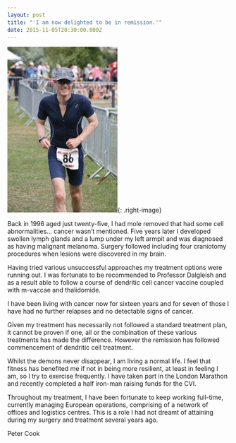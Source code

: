 ```yaml
---
layout: post
title: "'I am now delighted to be in remission.'"
date: 2015-11-05T20:30:00.000Z
---
```



![Peter Cook](/uploads/versions/peter-cook---x----250-375x---.jpg){: .right-image}

Back in 1996 aged just twenty-five, I had mole removed that had some cell abnormalities… cancer wasn’t mentioned. Five years later I developed swollen lymph glands and a lump under my left armpit and was diagnosed as having malignant melanoma. Surgery followed including four craniotomy procedures when lesions were discovered in my brain.

Having tried various unsuccessful approaches my treatment options were running out. I was fortunate to be recommended to Professor Dalgleish and as a result able to follow a course of dendritic cell cancer vaccine coupled with m-vaccae and thalidomide.

I have been living with cancer now for sixteen years and for seven of those I have had no further relapses and no detectable signs of cancer.

Given my treatment has necessarily not followed a standard treatment plan, it cannot be proven if one, all or the combination of these various treatments has made the difference. However the remission has followed commencement of dendritic cell treatment.

Whilst the demons never disappear, I am living a normal life. I feel that fitness has benefited me if not in being more resilient, at least in feeling I am, so I try to exercise frequently. I have taken part in the London Marathon and recently completed a half iron-man raising funds for the CVI.

Throughout my treatment, I have been fortunate to keep working full-time, currently managing European operations, comprising of a network of offices and logistics centres. This is a role I had not dreamt of attaining during my surgery and treatment several years ago.

Peter Cook